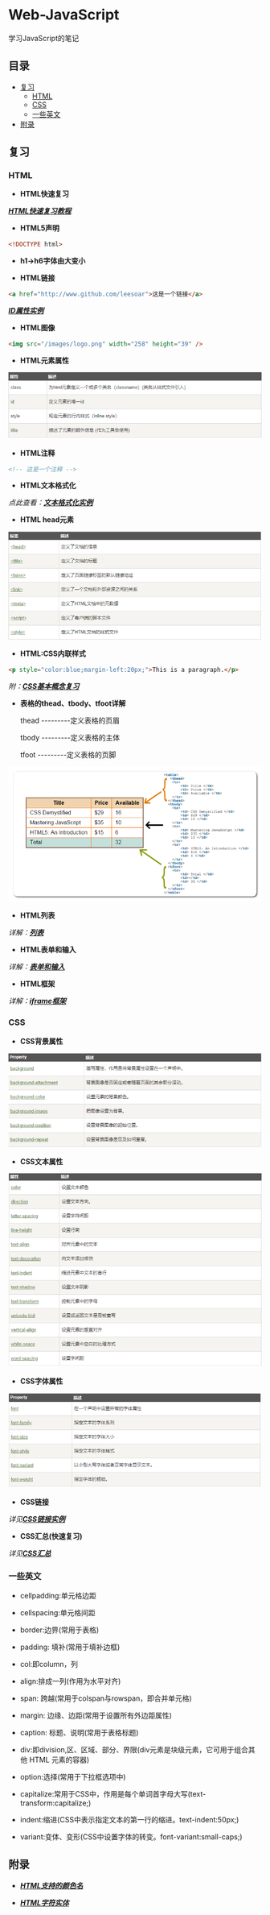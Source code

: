 # Web-JavaScript
学习JavaScript的笔记

目录
-----

   * [复习](#复习)
       * [HTML](#html)
       * [CSS](#css)
       * [一些英文](#一些英文)
   * [附录](#附录)



## 复习

### HTML

* **HTML快速复习**

*[**HTML快速复习教程**](http://www.runoob.com/html/html-quicklist.html)*

* **HTML5声明**

```HTML
<!DOCTYPE html>
```

* **h1->h6字体由大变小**

* **HTML链接**

```HTML
<a href="http://www.github.com/leesoar">这是一个链接</a>
```

*[**ID属性实例**](http://www.runoob.com/try/try.php?filename=tryhtml_link_locations&basepath=0)*

* **HTML图像**

```HTML
<img src="/images/logo.png" width="258" height="39" />
```

* **HTML元素属性**

![](./images/attribute.png)

* **HTML注释**

```HTML
<!-- 这是一个注释 -->
```

* **HTML文本格式化**

*点此查看：[**文本格式化实例**](http://www.runoob.com/html/html-formatting.html)*

* **HTML head元素**

![](./images/head_elements.png)

* **HTML:CSS内联样式**

```HTML
<p style="color:blue;margin-left:20px;">This is a paragraph.</p>
```

*附：[**CSS基本概念复习**](http://www.runoob.com/html/html-css.html)*

* **表格的thead、tbody、tfoot详解**

	thead ---------定义表格的页眉
	
	tbody ---------定义表格的主体
	
	tfoot ---------定义表格的页脚

![](./images/table_thead_tbody_tfoot.png)

* **HTML列表**

*详解：[**列表**](http://www.runoob.com/html/html-lists.html)*

* **HTML表单和输入**

*详解：[**表单和输入**](http://www.runoob.com/html/html-forms.html)*

* **HTML框架**

*详解：[**iframe框架**](http://www.runoob.com/html/html-iframes.html)*



### CSS

* **CSS背景属性**

![](./images/background_attribute.png)

* **CSS文本属性**

![](./images/text_attribute.png)

* **CSS字体属性**

![](./images/font_attribute.png)

* **CSS链接**

*详见[**CSS链接实例**](http://www.runoob.com/css/css-link.html)*

* **CSS汇总(快速复习)**

*详见[**CSS汇总**](http://www.runoob.com/cssref/css-reference.html)*



### 一些英文

* cellpadding:单元格边距

* cellspacing:单元格间距

* border:边界(常用于表格)

* padding: 填补(常用于填补边框)

* col:即column，列

* align:排成一列(作用为水平对齐)

* span: 跨越(常用于colspan与rowspan，即合并单元格)

* margin: 边缘、边距(常用于设置所有外边距属性)

* caption: 标题、说明(常用于表格标题)

* div:即division,区、区域、部分、界限(div元素是块级元素，它可用于组合其他 HTML 元素的容器)

* option:选择(常用于下拉框选项中)

* capitalize:常用于CSS中，作用是每个单词首字母大写(text-transform:capitalize;)

* indent:缩进(CSS中表示指定文本的第一行的缩进。text-indent:50px;)

* variant:变体、变形(CSS中设置字体的转变。font-variant:small-caps;)



## 附录

* *[**HTML支持的颜色名**](http://www.runoob.com/html/html-colornames.html)*

* *[**HTML字符实体**](http://www.runoob.com/html/html-entities.html)*